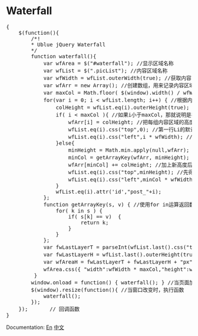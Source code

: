 # Waterfall

<pre>{
	$(function(){
	    /*!
	    * Ublue jQuery Waterfall
	    */
	    function waterfall(){
	        var wfArea = $("#waterfall"); //显示区域名称
	        var wfList = $(".picList"); //内容区域名称
	        var wfWidth = wfList.outerWidth(true); //获取内容区域实际宽度（含Margin值）
	        var wfArr = new Array(); //创建数组，用来记录内容区域高度
	        var maxCol = Math.floor( $(window).width() / wfWidth ); //窗口的宽度除以内容区域宽度，并且向下取整（得出每行能放多少列）
	        for(var i = 0; i < wfList.length; i++) { //根据内容区域数量进行循环
	            colHeight = wfList.eq(i).outerHeight(true); //获取每个内容区域的高度
	            if( i < maxCol ){ //如果i小于maxCol，那就说明是在一行里面（例如每行有4列，那就是4个为一组）
	                wfArr[i] = colHeight; //把每组内容区域的高度，放入到数组中
	                wfList.eq(i).css("top",0); //第一行Li的默认Top值为0
	                wfList.eq(i).css("left",i * wfWidth); //每个列的Left值就是当前列数*内容区域宽度
	            }else{
	                minHeight = Math.min.apply(null,wfArr); //比较数值中的值，取得最小值（也就是每行中，最小高度）
	                minCol = getArrayKey(wfArr, minHeight); //最小的值对应的指针
	                wfArr[minCol] += colHeight; //加上新高度后更新高度值
	                wfList.eq(i).css("top",minHeight); //先得到高度最小的Li，然后把接下来的li放到它的下面
	                wfList.eq(i).css("left",minCol * wfWidth); //第i个列的左坐标就是i*列的宽度
	            }
	            wfList.eq(i).attr('id',"post_"+i);
	        };
	        function getArrayKey(s, v) { //使用for in运算返回数组中某一值的对应项数(比如算出最小的高度值是数组里面的第几个)
	            for( k in s ) {
	                if( s[k] == v)  {
	                    return k;
	                }
	            }
	        };
	        var fwLastLayerT = parseInt(wfList.last().css("top")); //最后一个元素的Top值
	        var fwLastLayerH = wfList.last().outerHeight(true); //最后一个元素的高度
	        var wfAreaH = fwLastLayerT + fwLastLayerH + "px"; //显示区域的高度为 最后一个元素的Top值+自身高度
	        wfArea.css({ "width":wfWidth * maxCol,"height":wfAreaH }); //设置显示区域宽度和高度
	     }
	    window.onload = function() { waterfall(); } //当页面加载完毕，执行函数
	    $(window).resize(function(){ //当窗口改变时，执行函数
	        waterfall();
	    });
	});       // 回调函数
}</pre>


Documentation: [En](http://wlog.cn/waterfall/index.html) [中文](http://wlog.cn/waterfall/index-zh.html)